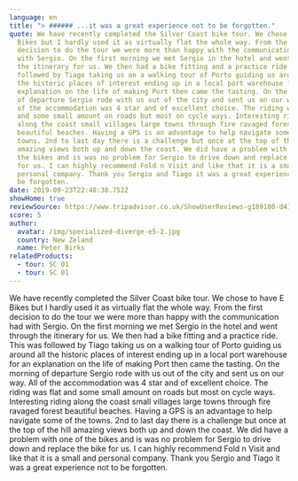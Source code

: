 ```yaml
---
language: en
title: "> ###### ...it was a great experience not to be forgotten."
quote: We have recently completed the Silver Coast bike tour. We chose to have E
  Bikes but I hardly used it as virtually flat the whole way. From the first
  decision to do the tour we were more than happy with the communication had
  with Sergio. On the first morning we met Sergio in the hotel and went through
  the itinerary for us. We then had a bike fitting and a practice ride. This was
  followed by Tiago taking us on a walking tour of Porto guiding us around all
  the historic places of interest ending up in a local port warehouse for an
  explanation on the life of making Port then came the tasting. On the morning
  of departure Sergio rode with us out of the city and sent us on our way. All
  of the accommodation was 4 star and of excellent choice. The riding was flat
  and some small amount on roads but most on cycle ways. Interesting riding
  along the coast small villages large towns through fire ravaged forest
  beautiful beaches. Having a GPS is an advantage to help navigate some of the
  towns. 2nd to last day there is a challenge but once at the top of the hill
  amazing views both up and down the coast. We did have a problem with one of
  the bikes and is was no problem for Sergio to drive down and replace the bike
  for us. I can highly recommend Fold n Visit and like that it is a small and
  personal company. Thank you Sergio and Tiago it was a great experience not to
  be forgotten.
date: 2019-09-23T22:48:38.752Z
showHome: true
reviewSource: https://www.tripadvisor.co.uk/ShowUserReviews-g189180-d4105907-r617840008-Top_Bike_tours_Portugal-Porto_Porto_District_Northern_Portugal.html
score: 5
author:
  avatar: /img/specialized-diverge-e5-2.jpg
  country: New Zeland
  name: Peter Birks
relatedProducts:
  - tour: SC 01
  - tour: SC 01
---
```


We have recently completed the Silver Coast bike tour. We chose to have E
Bikes but I hardly used it as virtually flat the whole way. From the first
decision to do the tour we were more than happy with the communication had
with Sergio. On the first morning we met Sergio in the hotel and went through
the itinerary for us. We then had a bike fitting and a practice ride. This was
followed by Tiago taking us on a walking tour of Porto guiding us around all
the historic places of interest ending up in a local port warehouse for an
explanation on the life of making Port then came the tasting. On the morning
of departure Sergio rode with us out of the city and sent us on our way. All
of the accommodation was 4 star and of excellent choice. The riding was flat
and some small amount on roads but most on cycle ways. Interesting riding
along the coast small villages large towns through fire ravaged forest
beautiful beaches. Having a GPS is an advantage to help navigate some of the
towns. 2nd to last day there is a challenge but once at the top of the hill
amazing views both up and down the coast. We did have a problem with one of
the bikes and is was no problem for Sergio to drive down and replace the bike
for us. I can highly recommend Fold n Visit and like that it is a small and
personal company. Thank you Sergio and Tiago it was a great experience not to
be forgotten.

